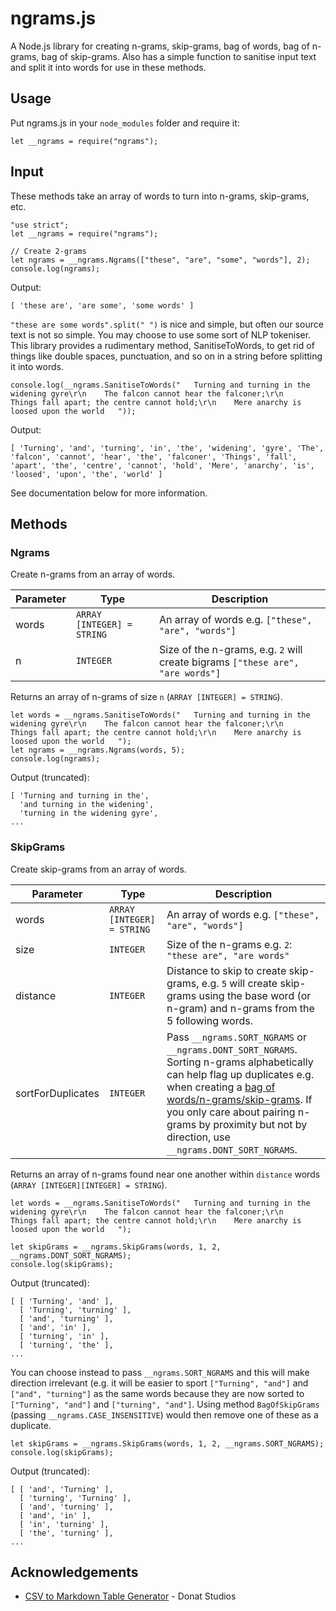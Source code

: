 # ngrams.js

A Node.js library for creating n-grams, skip-grams, bag of words, bag of n-grams, bag of skip-grams.
Also has a simple function to sanitise input text and split it into words for use in these methods.

## Usage

Put ngrams.js in your `node_modules` folder and require it:

```
let __ngrams = require("ngrams");
```

## Input

These methods take an array of words to turn into n-grams, skip-grams, etc.

```
"use strict";
let __ngrams = require("ngrams");

// Create 2-grams
let ngrams = __ngrams.Ngrams(["these", "are", "some", "words"], 2);
console.log(ngrams);
```

Output:

```
[ 'these are', 'are some', 'some words' ]
```

`"these are some words".split(" ")` is nice and simple, but often our source text is not so simple. You may choose to use some sort of NLP tokeniser.
This library provides a rudimentary method, SanitiseToWords, to get rid of things like double spaces, punctuation, and so on in a string before splitting it into words.

```
console.log(__ngrams.SanitiseToWords("   Turning and turning in the widening gyre\r\n    The falcon cannot hear the falconer;\r\n    Things fall apart; the centre cannot hold;\r\n    Mere anarchy is loosed upon the world   "));
```

Output:

```
[ 'Turning', 'and', 'turning', 'in', 'the', 'widening', 'gyre', 'The', 'falcon', 'cannot', 'hear', 'the', 'falconer', 'Things', 'fall', 'apart', 'the', 'centre', 'cannot', 'hold', 'Mere', 'anarchy', 'is', 'loosed', 'upon', 'the', 'world' ]
```

See documentation below for more information.

## Methods

### Ngrams

Create n-grams from an array of words.

| Parameter | Type                     | Description                                                                    | 
|-----------|--------------------------|--------------------------------------------------------------------------------| 
| words     | `ARRAY [INTEGER] = STRING` | An array of words e.g. `["these", "are", "words"]`                           | 
| n         | `INTEGER`                  | Size of the n-grams, e.g. `2` will create bigrams `["these are", "are words"]` | 

Returns an array of n-grams of size `n` (`ARRAY [INTEGER] = STRING`).

```
let words = __ngrams.SanitiseToWords("   Turning and turning in the widening gyre\r\n    The falcon cannot hear the falconer;\r\n    Things fall apart; the centre cannot hold;\r\n    Mere anarchy is loosed upon the world   ");
let ngrams = __ngrams.Ngrams(words, 5);
console.log(ngrams);
```

Output (truncated):

```
[ 'Turning and turning in the',
  'and turning in the widening',
  'turning in the widening gyre',
...
```

### SkipGrams

Create skip-grams from an array of words.

| Parameter         | Type                       | Description                                                                                                                                                                                                                                                                             | 
|-------------------|----------------------------|-----------------------------------------------------------------------------------------------------------------------------------------------------------------------------------------------------------------------------------------------------------------------------------------| 
| words             | `ARRAY [INTEGER] = STRING` | An array of words e.g. `["these", "are", "words"]`                                                                                                                                                                                                                                      | 
| size              | `INTEGER`                  | Size of the n-grams e.g. `2`: `"these are", "are words"`                                                                                                                                                                                                                                | 
| distance          | `INTEGER`                  | Distance to skip to create skip-grams, e.g. `5` will create skip-grams using the base word (or n-gram) and n-grams from the 5 following words.                                                                                                                                          | 
| sortForDuplicates | `INTEGER`                  | Pass `__ngrams.SORT_NGRAMS` or `__ngrams.DONT_SORT_NGRAMS`. Sorting n-grams alphabetically can help flag up duplicates e.g. when creating a [bag of words/n-grams/skip-grams](https://en.wikipedia.org/wiki/Bag-of-words_model#Example_implementation). If you only care about pairing n-grams by proximity but not by direction, use `__ngrams.DONT_SORT_NGRAMS`. | 

Returns an array of n-grams found near one another within `distance` words (`ARRAY [INTEGER][INTEGER] = STRING`).

```
let words = __ngrams.SanitiseToWords("   Turning and turning in the widening gyre\r\n    The falcon cannot hear the falconer;\r\n    Things fall apart; the centre cannot hold;\r\n    Mere anarchy is loosed upon the world   ");

let skipGrams = __ngrams.SkipGrams(words, 1, 2, __ngrams.DONT_SORT_NGRAMS);
console.log(skipGrams);
```

Output (truncated):

```
[ [ 'Turning', 'and' ],
  [ 'Turning', 'turning' ],
  [ 'and', 'turning' ],
  [ 'and', 'in' ],
  [ 'turning', 'in' ],
  [ 'turning', 'the' ],
...
```

You can choose instead to pass `__ngrams.SORT_NGRAMS` and this will make direction irrelevant (e.g. it will be easier to sport `["Turning", "and"]` and `["and", "turning"]` as the same words because they are now sorted to `["Turning", "and"]` and `["turning", "and"]`. Using method `BagOfSkipGrams` (passing `__ngrams.CASE_INSENSITIVE`) would then remove one of these as a duplicate.

```
let skipGrams = __ngrams.SkipGrams(words, 1, 2, __ngrams.SORT_NGRAMS);
console.log(skipGrams);
```

Output (truncated):

```
[ [ 'and', 'Turning' ],
  [ 'turning', 'Turning' ],
  [ 'and', 'turning' ],
  [ 'and', 'in' ],
  [ 'in', 'turning' ],
  [ 'the', 'turning' ],
...
```

### 

## Acknowledgements
- [CSV to Markdown Table Generator](https://donatstudios.com/CsvToMarkdownTable) - Donat Studios




















